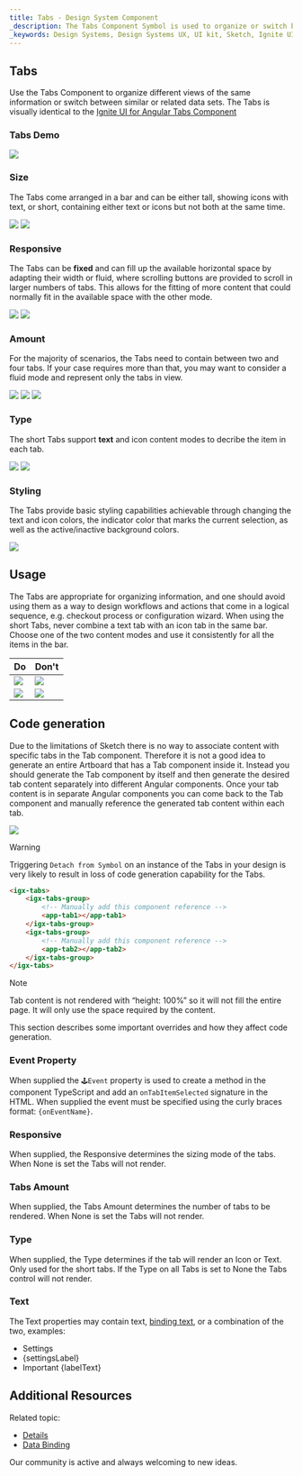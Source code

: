 ```yaml
---
title: Tabs - Design System Component
_description: The Tabs Component Symbol is used to organize or switch between information.
_keywords: Design Systems, Design Systems UX, UI kit, Sketch, Ignite UI for Angular, Sketch to Angular, Sketch to Angular, Angular, Angular Design System, Export code from Sketch, Design Kits for Angular, Sketch HTML, Sketch to HTML, Sketch UI kits
---
```


## Tabs

Use the Tabs Component to organize different views of the same information or switch between similar or related data sets. The Tabs is visually identical to the [Ignite UI for Angular Tabs Component](https://www.infragistics.com/products/ignite-ui-angular/angular/components/tabs.html)

### Tabs Demo

<img src="../images/tabs_demo.png" srcset="../images/tabs_demo@2x.png 2x" />

### Size

The Tabs come arranged in a bar and can be either tall, showing icons with text, or short, containing either text or icons but not both at the same time.

<img src="../images/tabs_short.png" srcset="../images/tabs_short@2x.png 2x" />
<img src="../images/tabs_tall.png" srcset="../images/tabs_tall@2x.png 2x" />

### Responsive

The Tabs can be **fixed** and can fill up the available horizontal space by adapting their width or fluid, where scrolling buttons are provided to scroll in larger numbers of tabs. This allows for the fitting of more content that could normally fit in the available space with the other mode.

<img src="../images/tabs_fixed.png" srcset="../images/tabs_fixed@2x.png 2x" />
<img src="../images/tabs_fluid.png" srcset="../images/tabs_fluid@2x.png 2x" />

### Amount

For the majority of scenarios, the Tabs need to contain between two and four tabs. If your case requires more than that, you may want to consider a fluid mode and represent only the tabs in view.

<img src="../images/tabs_2.png" srcset="../images/tabs_2@2x.png 2x" />
<img src="../images/tabs_3.png" srcset="../images/tabs_3@2x.png 2x" />
<img src="../images/tabs_4.png" srcset="../images/tabs_4@2x.png 2x" />

### Type

The short Tabs support **text** and icon content modes to decribe the item in each tab.

<img src="../images/tabs_text.png" srcset="../images/tabs_text@2x.png 2x" />
<img src="../images/tabs_icons.png" srcset="../images/tabs_icons@2x.png 2x" />

### Styling

The Tabs provide basic styling capabilities achievable through changing the text and icon colors, the indicator color that marks the current selection, as well as the active/inactive background colors.

<img src="../images/tabs_styling.png" srcset="../images/tabs_styling@2x.png 2x" />

## Usage

The Tabs are appropriate for organizing information, and one should avoid using them as a way to design workflows and actions that come in a logical sequence, e.g. checkout process or configuration wizard. When using the short Tabs, never combine a text tab with an icon tab in the same bar. Choose one of the two content modes and use it consistently for all the items in the bar.

| Do                                                                         | Don't                                                                          |
| -------------------------------------------------------------------------- | ------------------------------------------------------------------------------ |
| <img src="../images/tabs_do1.png" srcset="../images/tabs_do1@2x.png 2x" /> | <img src="../images/tabs_dont1.png" srcset="../images/tabs_dont1@2x.png 2x" /> |
| <img src="../images/tabs_do2.png" srcset="../images/tabs_do2@2x.png 2x" /> | <img src="../images/tabs_dont2.png" srcset="../images/tabs_dont2@2x.png 2x" /> |

## Code generation

Due to the limitations of Sketch there is no way to associate content with specific tabs in the Tab component. Therefore it is not a good idea to generate an entire Artboard that has a Tab component inside it. Instead you should generate the Tab component by itself and then generate the desired tab content separately into different Angular components. Once your tab content is in separate Angular components you can come back to the Tab component and manually reference the generated tab content within each tab.

<img src="../images/tabs_limitation.png" />

> [!WARNING]
> Triggering `Detach from Symbol` on an instance of the Tabs in your design is very likely to result in loss of code generation capability for the Tabs.

```html
<igx-tabs>
    <igx-tabs-group>
        <!-- Manually add this component reference -->
        <app-tab1></app-tab1>
    </igx-tabs-group>
    <igx-tabs-group>
        <!-- Manually add this component reference -->
        <app-tab2></app-tab2>
    </igx-tabs-group>
</igx-tabs>
```

> [!Note]
> Tab content is not rendered with “height: 100%” so it will not fill the entire page. It will only use the space required by the content.

This section describes some important overrides and how they affect code generation.

### Event Property

When supplied the `🕹️Event` property is used to create a method in the component TypeScript and add an `onTabItemSelected` signature in the HTML. When supplied the event must be specified using the curly braces format: `{onEventName}`.

### Responsive

When supplied, the Responsive determines the sizing mode of the tabs. When None is set the Tabs will not render.

### Tabs Amount

When supplied, the Tabs Amount determines the number of tabs to be rendered. When None is set the Tabs will not render.

### Type

When supplied, the Type determines if the tab will render an Icon or Text. Only used for the short tabs. If the Type on all Tabs is set to None the Tabs control will not render.

### Text

The Text properties may contain text, [binding text](../codegen/data-binding.md), or a combination of the two, examples:

- Settings
- {settingsLabel}
- Important {labelText}

## Additional Resources

Related topic:

- [Details](../patterns/details.md)
- [Data Binding](../codegen/data-binding.md)
  <div class="divider--half"></div>

Our community is active and always welcoming to new ideas.



